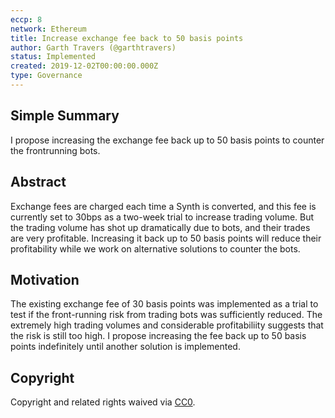 ```yaml
---
eccp: 8
network: Ethereum
title: Increase exchange fee back to 50 basis points
author: Garth Travers (@garthtravers)
status: Implemented
created: 2019-12-02T00:00:00.000Z
type: Governance
---
```


## Simple Summary

<!--"If you can't explain it simply, you don't understand it well enough." Provide a simplified and layman-accessible explanation of the ECCP.-->

I propose increasing the exchange fee back up to 50 basis points to counter the frontrunning bots.

## Abstract

<!--A short (~200 word) description of the variable change proposed.-->

Exchange fees are charged each time a Synth is converted, and this fee is currently set to 30bps as a two-week trial to increase trading volume. But the trading volume has shot up dramatically due to bots, and their trades are very profitable. Increasing it back up to 50 basis points will reduce their profitability while we work on alternative solutions to counter the bots.

## Motivation

<!--The motivation is critical for ECCPs that want to update variables within Elysian. It should clearly explain why the existing variable is not incentive aligned. ECCP submissions without sufficient motivation may be rejected outright.-->

The existing exchange fee of 30 basis points was implemented as a trial to test if the front-running risk from trading bots was sufficiently reduced. The extremely high trading volumes and considerable profitabiliity suggests that the risk is still too high. I propose increasing the fee back up to 50 basis points indefinitely until another solution is implemented.

## Copyright

Copyright and related rights waived via [CC0](https://creativecommons.org/publicdomain/zero/1.0/).
